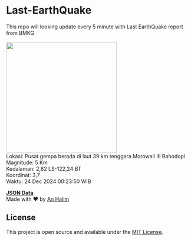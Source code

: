 # Last-EarthQuake
This repo will looking update every 5 minute with Last EarthQuake report from BMKG
<br>
<br>
<img src="undefined" width="300"/>
<br>
Lokasi: Pusat gempa berada di laut 39 km tenggara Morowali  III Bahodopi <br>
Magnitude: 5 Km <br>
Kedalaman: 2,82 LS-122,24 BT <br>
Koordinat: 3,7 <br>
Waktu: 24 Dec 2024 00:23:50 WIB <br>

<a href="./data/data.json">**JSON Data**</a>
<br>
Made with ❤️ by <a href="https://github.com/an-halim">An Halim</a>
## License

This project is open source and available under the [MIT License](LICENSE).
